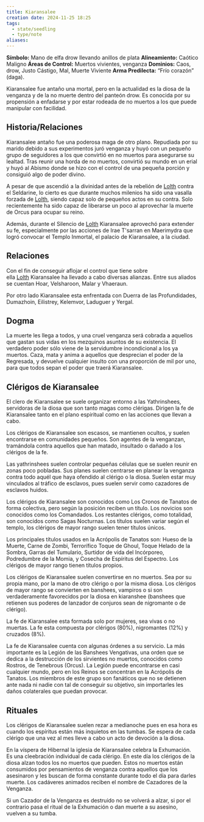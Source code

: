 ```yaml
---
title: Kiaransalee
creation date: 2024-11-25 18:25
tags:
  - state/seedling
  - type/note
aliases:
---
```

**Símbolo:** Mano de elfa drow llevando anillos de plata
**Alineamiento:** Caótico Maligno
**Áreas de Control:** Muertos vivientes, venganza
**Dominios:** Caos, drow, Justo Cástigo, Mal, Muerte Viviente
**Arma Predilecta:** “Frío corazón” (daga).

Kiaransalee fue antaño una mortal, pero en la actualidad es la diosa de la venganza y de la no muerte dentro del panteón drow. Es conocida por su propensión a enfadarse y por estar rodeada de no muertos a los que puede manipular con facilidad.

## Historia/Relaciones

Kiaransalee antaño fue una poderosa maga de otro plano. Repudiada por su marido debido a sus experimentos juró venganza y huyó con un pequeño grupo de seguidores a los que convirtió en no muertos para asegurarse su lealtad. Tras reunir una horda de no muertos, convirtió su mundo en un erial y huyó al Abismo donde se hizo con el control de una pequeña porción y consiguió algo de poder divino.

A pesar de que ascendió a la divinidad antes de la rebelión de [Lolth](http://beta.rincondeldm.com/wiki/dungeons-dragons/lore/dioses/lolth) contra el Seldarine, lo cierto es que durante muchos milenios ha sido una vasalla forzada de [Lolth](http://beta.rincondeldm.com/wiki/dungeons-dragons/lore/dioses/lolth), siendo capaz solo de pequeños actos en su contra. Solo recientemente ha sido capaz de liberarse un poco al aprovechar la muerte de Orcus para ocupar su reino.

Además, durante el Silencio de [Lolth](http://beta.rincondeldm.com/wiki/dungeons-dragons/lore/dioses/lolth) Kiaransalee aprovechó para extender su fe, especialmente por las acciones de Irae T'sarran en Maerimydra que logró convocar el Templo Inmortal, el palacio de Kiaransalee, a la ciudad.

## Relaciones

Con el fin de conseguir aflojar el control que tiene sobre ella [Lolth](http://beta.rincondeldm.com/wiki/dungeons-dragons/lore/dioses/lolth) Kiaransalee ha llevado a cabo diversas alianzas. Entre sus aliados se cuentan Hoar, Velsharoon, Malar y Vhaeraun.

Por otro lado Kiaransalee esta enfrentada con Duerra de las Profundidades, Dumazhoin, Eilistrey, Kelemvor, Laduguer y Yergal.

## Dogma

La muerte les llega a todos, y una cruel venganza será cobrada a aquellos que gastan sus vidas en los mezquinos asuntos de su existencia. El verdadero poder sólo viene de la servidumbre incondicional a los ya muertos. Caza, mata y anima a aquellos que desprecian el poder de la Regresada, y devuelve cualquier insulto con una proporción de mil por uno, para que todos sepan el poder que traerá Kiaransalee.

## Clérigos de Kiaransalee

El clero de Kiaransalee se suele organizar entorno a las Yathrinshees, servidoras de la diosa que son tanto magas como clérigas. Dirigen la fe de Kiaransalee tanto en el plano espiritual como en las acciones que llevan a cabo.

Los clérigos de Kiaransalee son escasos, se mantienen ocultos, y suelen encontrarse en comunidades pequeños. Son agentes de la venganzan, tramándola contra aquellos que han matado, insultado o dañado a los clérigos de la fe.

Las yathrinshees suelen controlar pequeñas células que se suelen reunir en zonas poco pobladas. Sus planes suelen centrarse en planear la venganza contra todo aquél que haya ofendido al clérigo o la diosa. Suelen estar muy vinculados al tráfico de esclavos, pues suelen servir como cazadores de esclavos huidos.

Los clérigos de Kiaransalee son conocidos como Los Cronos de Tanatos de forma colectiva, pero según la posición reciben un título. Los novicios son conocidos como los Comandados. Los restantes clérigos, como totalidad, son conocidos como Sagas Nocturnas. Los títulos suelen variar según el templo, los clérigos de mayor rango suelen tener títulos únicos.

Los principales títulos usados en la Acrópolis de Tanatos son: Hueso de la Muerte, Carne de Zombi, Terrorífico Toque de Ghoul, Toque Helado de la Sombra, Garras del Tumulario, Surtidor de vida del Incórporeo, Podredumbre de la Momia, y Cosecha de Espíritus del Espectro. Los clérigos de mayor rango tienen títulos propios.

Los clérigos de Kiaransalee suelen convertirse en no muertos. Sea por su propia mano, por la mano de otro clérigo o por la misma diosa. Los clérigos de mayor rango se convierten en banshees, vampiros o si son verdaderamente favorecidos por la diosa en kiaranshee (banshees que retienen sus poderes de lanzador de conjuros sean de nigromante o de clérigo).

La fe de Kiaransalee esta formada solo por mujeres, sea vivas o no muertas. La fe esta compuesta por clérigos (80%), nigromantes (12%) y cruzados (8%).

La fe de Kiaransalee cuenta con algunas órdenes a su servicio. La más importante es la Legión de las Banshees Vengativas, una orden que se dedica a la destrucción de los sirvientes no muertos, conocidos como Rostros, de Tenebrous (Orcus). La Legión puede encontrarse en casi cualquier mundo, pero en los Reinos se concentran en la Acrópolis de Tanatos. Los miembros de este grupo son fanáticos que no se detienen ante nada ni nadie con tal de conseguir su objetivo, sin importarles les daños colaterales que puedan provocar.

## Rituales

Los clérigos de Kiaransalee suelen rezar a medianoche pues en esa hora es cuando los espíritus están más inquietos en las tumbas. Se espera de cada clérigo que una vez al mes lleve a cabo un acto de devoción a la diosa.

En la víspera de Hibernal la iglesia de Kiaransalee celebra la Exhumación. Es una cleebración individual de cada clérigo. En este día los clérigos de la diosa alzan todos los no muertos que pueden. Estos no muertos están consumidos por pensamientos de venganza contra aquellos que los asesinaron y les buscan de forma constante durante todo el día para darles muerte. Los cadáveres animados reciben el nombre de Cazadores de la Venganza.

Si un Cazador de la Venganza es destruido no se volverá a alzar, si por el contrario pasa el ritual de la Exhumación o dan muerte a su asesino, vuelven a su tumba.